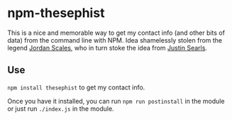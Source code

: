 # npm-thesephist

This is a nice and memorable way to get my contact info (and other bits of data) from the command line with NPM. Idea shamelessly stolen from the legend [Jordan Scales](https://twitter.com/jdan), who in turn stoke the idea from [Justin Searls](https://github.com/searls).

## Use

`npm install thesephist` to get my contact info.

Once you have it installed, you can run `npm run postinstall` in the module or just run `./index.js` in the module.

